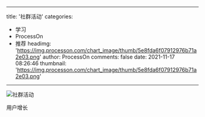 
---
title: '社群活动'
categories: 
 - 学习
 - ProcessOn
 - 推荐
headimg: 'https://img.processon.com/chart_image/thumb/5e8fda6f07912976b71a2e03.png'
author: ProcessOn
comments: false
date: 2021-11-17 08:26:46
thumbnail: 'https://img.processon.com/chart_image/thumb/5e8fda6f07912976b71a2e03.png'
---

<div>   
<img class="thumb" alt="社群活动" src="https://img.processon.com/chart_image/thumb/5e8fda6f07912976b71a2e03.png" referrerpolicy="no-referrer">
<p>用户增长</p>  
</div>
            